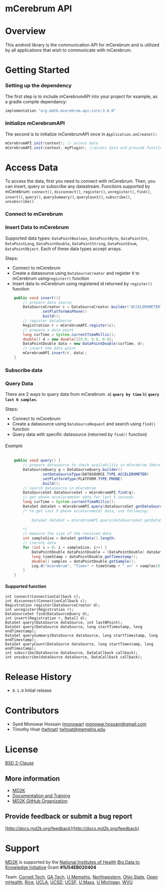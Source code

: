 # mCerebrum API
<!--[![Build Status](https://travis-ci.org/MD2Korg/mCerebrum-PhoneSensor.svg?branch=master)](https://travis-ci.org/MD2Korg/mCerebrum-PhoneSensor)
[![Codacy Badge](https://api.codacy.com/project/badge/grade/a21b44949a144915b01fecf2b137d3f2)](https://www.codacy.com/app/twhnat/mCerebrum-PhoneSensor)
-->
# Overview
This android library is the communication API for mCerebrum and is utilized by all applications that wish to communicate with mCerebrum.

# Getting Started
### Setting up the dependency
The first step is to include mCerebrumAPI into your project for example, as a gradle compile dependancy:
```groovy
implementation "org.md2k.mcerebrum.api:core:3.0.0"
```
### Initialize mCerebrumAPI
The second is to initialize mCerebrumAPI once in `Application.onCreate():`
```java
mCerebrumAPI.init(context); // access data 
mCerebrumAPI.init(context, myPlugin); //access data and provide functionality to control by mCerebrum
```
# Access Data
To access the data, first you need to connect with mCerebrum. Then, you can insert, query or subscribe any datastream. Functions supported by mCerebrum: `connect()`, `disconnect()`, `register()`, `unregister()`, `find()`, `insert()`, `query()`, `querySummary()`, `queryCount()`, `subscribe()`, `unsubscribe()`
### Connect to mCerebrum

### Insert Data to mCerebrum
Supported data types: `DataPointBoolean`, `DataPointByte`, `DataPointInt`, `DataPointLong`, `DataPointDouble`, `DataPointString`, `DataPointEnum`, `DataPointObject`. Each of these data types accept arrays.

Steps:
- Connect to mCerebrum
- Create a datasource using `DataSourceCreator` and register it to mCerebrum using`register()` function
- Insert data to mCerebrum using registered id returned by `register()` function

```java
    public void insert(){
        // prepare data source
        DataSourceCreator c = DataSourceCreator.builder("ACCELEROMETER", DataType.DATAPOINT_DOUBLE)
                .setPlatformAsPhone()
                .build();
        // register dataSource
        Registration r = mCerebrumAPI.register(c);
        // prepare a data point
        long curTime = System.currentTimeMillis();
        double[] d = new double[]{0.0, 9.8, 0.0};
        DataPointDouble data = new DataPointDouble(curTime, d);
        // insert the data point
        mCerebrumAPI.insert(r, data);
    }
```
### Subscribe data
### Query Data
There are 2 ways to query data from mCerebrum. a) **`query by time`** b) **`query last N samples`**.

Steps:
- Connect to mCerebrum
- Create a datasource using `DataSourceRequest` and search using `find()` function
- Query data with specific datasource (returned by `find()` function)

###### Example
```java
    public void query() {
        // prepare datasource to check availability in mCerebrum (Here: phone accelerometer)
        DataSourceQuery q = DataSourceQuery.builder()
                .setDataSourceType(DATASOURCE.TYPE.ACCELEROMETER)
                .setPlatformType(PLATFORM.TYPE.PHONE)
                .build();
        // search datasource in mCerebrum
        DataSourceSet dataSourceSet = mCerebrumAPI.find(q);
        // get phone accelerometer data for last 5 seconds
        long curTime = System.currentTimeMillis();
        DataSet dataSet = mCerebrumAPI.query(dataSourceSet.getDataSources()[0], curTime - 5000, curTime);
        /* to get last 5 phone accelerometer data, use following:
        
            DataSet dataSet = mCerebrumAPI.query(dataSourceSet.getDataSources()[0], 5);

        */
        // measure the size of the received data
        int sampleSize = dataSet.getData().length;
        // iterate data
        for (int i = 0; i < sampleSize; i++) {
            DataPointDouble dataPointDouble = (DataPointDouble) dataSet.getData()[i];
            long timeStamp = dataPointDouble.getTimestamp();
            double[] samples = dataPointDouble.getSample();
            Log.d("mcerebrum", "Time=" + timeStamp + " x=" + samples[0] + " y=" + samples[1] + " z=" + samples[2]);
        }
    }
```
#### Supported function
```
int connect(ConnectionCallback c);
int disconnect(ConnectionCallback c);
Registration register(DataSourceCreator d);
int unregister(Registration r);
DataSourceSet find(DataSourceQuery d);
int insert(Registration r, Data[] d);
DataSet query(DataSource dataSource, int lastNPoint);
DataSet query(DataSource dataSource, long startTimestamp, long endTimestamp);
DataSet querySummary(DataSource dataSource, long startTimestamp, long endTimestamp);
DataSet queryCount(DataSource dataSource, long startTimestamp, long endTimestamp);
int subscribe(DataSource dataSource, DataCallback callback);
int unsubscribe(dataSource dataSource, DataCallback callback);
```

# Release History
- `0.1.0` Initial release

# Contributors
- Syed Monowar Hossain ([monowar](https://github.com/monowar)) <monowar.hossain@gmail.com>
- Timothy Hnat ([twhnat](https://github.com/twhnat)) <twhnat@memphis.edu>

# License
[BSD 2-Clause](LICENSE)
## More information
- [MD2K](https://md2k.org/)
- [Documentation and Training](http://docs.md2k.org)
- [MD2K GitHub Organization](https://github.com/MD2Korg/)

## Provide feedback or submit a bug report
[http://docs.md2k.org/feedback](http://docs.md2k.org/feedback)

# Support
[MD2K](https://md2k.org) is supported by the [National Institutes of Health](https://www.nih.gov/) [Big Data to Knowledge Initiative](https://datascience.nih.gov/bd2k) Grant **#1U54EB020404**

Team: 
[Cornell Tech](http://tech.cornell.edu/), 
[GA Tech](http://www.gatech.edu/), 
[U Memphis](http://www.memphis.edu/), 
[Northwestern](http://www.northwestern.edu/), 
[Ohio State](https://www.osu.edu/), 
[Open mHealth](http://www.openmhealth.org/), 
[Rice](http://www.rice.edu/), 
[UCLA](http://www.ucla.edu/), 
[UCSD](http://www.ucsd.edu/), 
[UCSF](http://www.ucsf.edu/), 
[U Mass](http://www.umass.edu/), 
[U Michigan](https://www.umich.edu/), 
[WVU](http://www.wvu.edu/)
